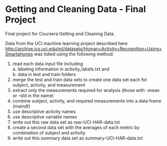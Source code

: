# Getting and Cleaning Data - Final Project
Final project for Coursera Getting and Cleaning Data.

Data from the UCI machine learning project described here http://archive.ics.uci.edu/ml/datasets/Human+Activity+Recognition+Using+Smartphones was tidied using the following method:

1. read each data input file including  
  a. labeling information in activity_labels.txt and  
  b. data in test and train folders
2. merge the test and train data sets to create one data set each for subject, activity, and measurement
3. extract only the measurements required for analysis (those with -mean or -std in the name)
4. combine subject, activity, and required measurements into a data frame (maindf)
5. use descriptive activity names
6. use descriptive variable names
7. write out this raw data set as raw-UCI-HAR-data.txt
8. create a second data set with the averages of each metric by combination of subject and activity
9. write out this summary data set as summary-UCI-HAR-data.txt
